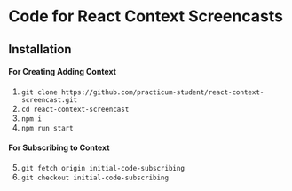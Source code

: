 # Code for React Context Screencasts

## Installation 
#### For Creating Adding Context
1. `git clone https://github.com/practicum-student/react-context-screencast.git`
2. `cd react-context-screencast`
3. `npm i`
4. `npm run start`

#### For Subscribing to Context
5. `git fetch origin initial-code-subscribing`
6. `git checkout initial-code-subscribing`


